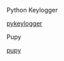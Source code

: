 
Python Keylogger

[pykeylogger](https://github.com/amoffat/pykeylogger)

Pupy

[pupy](https://github.com/n1nj4sec/pupy)

